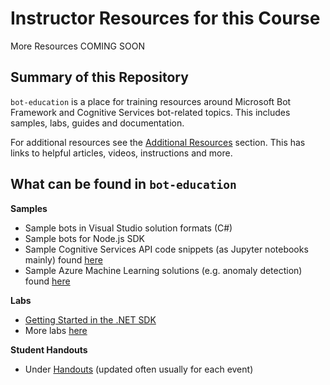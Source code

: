 # Instructor Resources for this Course

More Resources COMING SOON

## Summary of this Repository

`bot-education` is a place for training resources around Microsoft Bot Framework and Cognitive Services bot-related topics.  This includes samples, labs, guides and documentation.

For additional resources see the [Additional Resources](ADDITIONAL_RESOURCES.md) section.  This has links to helpful articles, videos, instructions and more.

##  What can be found in `bot-education`

**Samples**
* Sample bots in Visual Studio solution formats (C#)
* Sample bots for Node.js SDK
* Sample Cognitive Services API code snippets (as Jupyter notebooks mainly) found [here](/Student-Resources/CognitiveServices/Notebooks)
* Sample Azure Machine Learning solutions (e.g. anomaly detection) found [here](/Student-Resources/AzureMachineLearning/Notebooks)

**Labs**
* [Getting Started in the .NET SDK](/Student-Resources/Labs/Lab_Getting_Started.md)
* More labs [here](/Student-Resources/Labs/)

**Student Handouts**
* Under [Handouts](/Student-Resources/Handouts) (updated often usually for each event)


